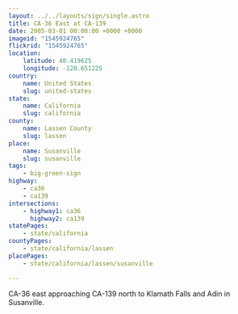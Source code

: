 ```yaml
---
layout: ../../layouts/sign/single.astro
title: CA-36 East at CA-139
date: 2005-03-01 00:00:00 +0000 +0000
imageid: "1545924765"
flickrid: "1545924765"
location:
    latitude: 40.419625
    longitude: -120.651225
country:
    name: United States
    slug: united-states
state:
    name: California
    slug: california
county:
    name: Lassen County
    slug: lassen
place:
    name: Susanville
    slug: susanville
tags:
    - big-green-sign
highway:
    - ca36
    - ca139
intersections:
    - highway1: ca36
      highway2: ca139
statePages:
    - state/california
countyPages:
    - state/california/lassen
placePages:
    - state/california/lassen/susanville

---
```

CA-36 east approaching CA-139 north to Klamath Falls and Adin in Susanville.
